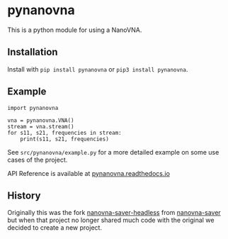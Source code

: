 # pynanovna
This is a python module for using a NanoVNA.

## Installation
Install with `pip install pynanovna` or `pip3 install pynanovna`.

## Example
```
import pynanovna

vna = pynanovna.VNA()
stream = vna.stream()
for s11, s21, frequencies in stream:
    print(s11, s21, frequencies)
```

See `src/pynanovna/example.py` for a more detailed example on some use cases of the project.

API Reference is available at [pynanovna.readthedocs.io](https://pynanovna.readthedocs.io/en/latest)


## History
Originally this was the fork [nanovna-saver-headless](https://github.com/PICC-Group/nanovna-saver-headless) from [nanovna-saver](https://github.com/NanoVNA-Saver/nanovna-saver) but when that project no longer shared much code with the original we decided to create a new project.

